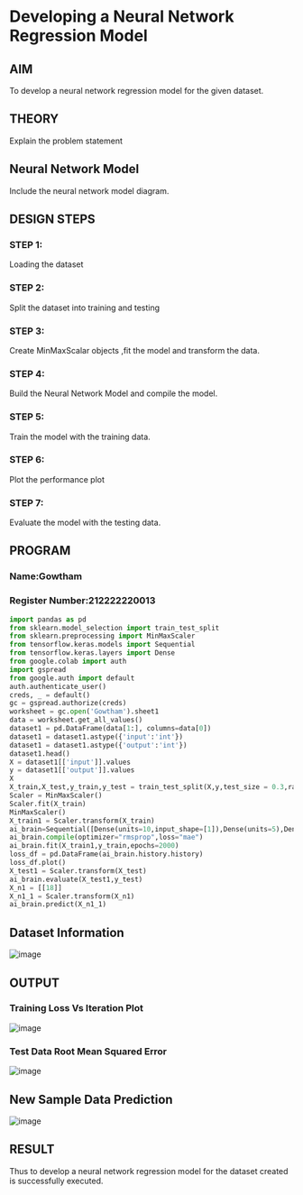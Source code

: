 # Developing a Neural Network Regression Model

## AIM

To develop a neural network regression model for the given dataset.

## THEORY

Explain the problem statement

## Neural Network Model

Include the neural network model diagram.

## DESIGN STEPS

### STEP 1:

Loading the dataset

### STEP 2:

Split the dataset into training and testing

### STEP 3:

Create MinMaxScalar objects ,fit the model and transform the data.

### STEP 4:

Build the Neural Network Model and compile the model.

### STEP 5:

Train the model with the training data.

### STEP 6:

Plot the performance plot

### STEP 7:

Evaluate the model with the testing data.

## PROGRAM
### Name:Gowtham
### Register Number:212222220013
```python
import pandas as pd
from sklearn.model_selection import train_test_split
from sklearn.preprocessing import MinMaxScaler
from tensorflow.keras.models import Sequential
from tensorflow.keras.layers import Dense
from google.colab import auth
import gspread
from google.auth import default
auth.authenticate_user()
creds, _ = default()
gc = gspread.authorize(creds)
worksheet = gc.open('Gowtham').sheet1
data = worksheet.get_all_values()
dataset1 = pd.DataFrame(data[1:], columns=data[0])
dataset1 = dataset1.astype({'input':'int'})
dataset1 = dataset1.astype({'output':'int'})
dataset1.head()
X = dataset1[['input']].values
y = dataset1[['output']].values
X
X_train,X_test,y_train,y_test = train_test_split(X,y,test_size = 0.3,random_state = 33)
Scaler = MinMaxScaler()
Scaler.fit(X_train)
MinMaxScaler()
X_train1 = Scaler.transform(X_train)
ai_brain=Sequential([Dense(units=10,input_shape=[1]),Dense(units=5),Dense(units=1,activation="relu")])
ai_brain.compile(optimizer="rmsprop",loss="mae")
ai_brain.fit(X_train1,y_train,epochs=2000)
loss_df = pd.DataFrame(ai_brain.history.history)
loss_df.plot()
X_test1 = Scaler.transform(X_test)
ai_brain.evaluate(X_test1,y_test)
X_n1 = [[18]]
X_n1_1 = Scaler.transform(X_n1)
ai_brain.predict(X_n1_1)
```
## Dataset Information
![image](https://github.com/krithygowthamn/basic-nn-model/assets/122247810/cd16b328-9e91-43d6-b3f2-e3a8824baf41)

## OUTPUT
### Training Loss Vs Iteration Plot
![image](https://github.com/krithygowthamn/basic-nn-model/assets/122247810/363a3f16-3265-495b-b6f9-15c59337c75f)

### Test Data Root Mean Squared Error
![image](https://github.com/krithygowthamn/basic-nn-model/assets/122247810/c6c95b2c-034f-4d5d-b0c5-ac986e381050)

## New Sample Data Prediction
![image](https://github.com/krithygowthamn/basic-nn-model/assets/122247810/ec24ceda-b098-4045-ba4b-b3d8cc0730d7)

## RESULT
Thus to develop a neural network regression model for the dataset created is successfully executed.

